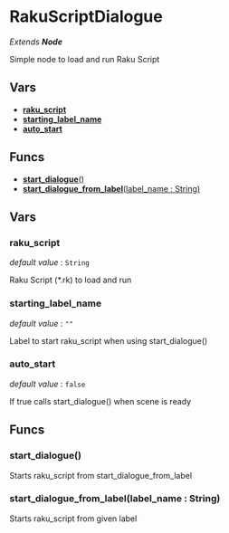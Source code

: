 # RakuScriptDialogue

_Extends **Node**_

Simple node to load and run Raku Script

## Vars
 - [**raku_script**](#raku_script)
 - [**starting_label_name**](#starting_label_name)
 - [**auto_start**](#auto_start)

## Funcs
 - [**start_dialogue**()](#start_dialogue)
 - [**start_dialogue_from_label**(label_name : String)](#start_dialogue_from_label)

## Vars
### raku_script
*default value* : `String`

Raku Script (*.rk) to load and run

### starting_label_name
*default value* : `""`

Label to start raku_script when using start_dialogue()

### auto_start
*default value* : `false`

If true calls start_dialogue() when scene is ready


## Funcs
### start_dialogue()
Starts raku_script from start_dialogue_from_label 

### start_dialogue_from_label(label_name : String)
Starts raku_script from given label

